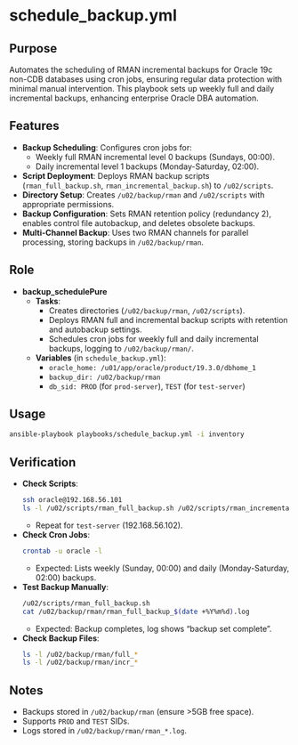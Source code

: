 # schedule_backup.yml

## Purpose
Automates the scheduling of RMAN incremental backups for Oracle 19c non-CDB databases using cron jobs, ensuring regular data protection with minimal manual intervention. This playbook sets up weekly full and daily incremental backups, enhancing enterprise Oracle DBA automation.

## Features
- **Backup Scheduling**: Configures cron jobs for:
  - Weekly full RMAN incremental level 0 backups (Sundays, 00:00).
  - Daily incremental level 1 backups (Monday-Saturday, 02:00).
- **Script Deployment**: Deploys RMAN backup scripts (`rman_full_backup.sh`, `rman_incremental_backup.sh`) to `/u02/scripts`.
- **Directory Setup**: Creates `/u02/backup/rman` and `/u02/scripts` with appropriate permissions.
- **Backup Configuration**: Sets RMAN retention policy (redundancy 2), enables control file autobackup, and deletes obsolete backups.
- **Multi-Channel Backup**: Uses two RMAN channels for parallel processing, storing backups in `/u02/backup/rman`.

## Role
- **backup_schedulePure**
  - **Tasks**:
    - Creates directories (`/u02/backup/rman`, `/u02/scripts`).
    - Deploys RMAN full and incremental backup scripts with retention and autobackup settings.
    - Schedules cron jobs for weekly full and daily incremental backups, logging to `/u02/backup/rman/`.
  - **Variables** (in `schedule_backup.yml`):
    - `oracle_home: /u01/app/oracle/product/19.3.0/dbhome_1`
    - `backup_dir: /u02/backup/rman`
    - `db_sid: PROD` (for `prod-server`), `TEST` (for `test-server`)

## Usage
```bash
ansible-playbook playbooks/schedule_backup.yml -i inventory
```

## Verification
- **Check Scripts**:
  ```bash
  ssh oracle@192.168.56.101
  ls -l /u02/scripts/rman_full_backup.sh /u02/scripts/rman_incremental_backup.sh
  ```
  - Repeat for `test-server` (192.168.56.102).
- **Check Cron Jobs**:
  ```bash
  crontab -u oracle -l
  ```
  - Expected: Lists weekly (Sunday, 00:00) and daily (Monday-Saturday, 02:00) backups.
- **Test Backup Manually**:
  ```bash
  /u02/scripts/rman_full_backup.sh
  cat /u02/backup/rman/rman_full_backup_$(date +%Y%m%d).log
  ```
  - Expected: Backup completes, log shows “backup set complete”.
- **Check Backup Files**:
  ```bash
  ls -l /u02/backup/rman/full_*
  ls -l /u02/backup/rman/incr_*
  ```

## Notes
- Backups stored in `/u02/backup/rman` (ensure >5GB free space).
- Supports `PROD` and `TEST` SIDs.
- Logs stored in `/u02/backup/rman/rman_*.log`.
